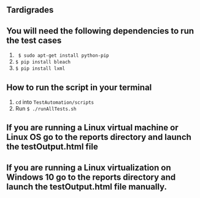 ## Tardigrades

## You will need the following dependencies to run the test cases
1. ` $ sudo apt-get install python-pip`
2. `$ pip install bleach`
3. `$ pip install lxml`

## How to run the script in your terminal
1. `cd` into `TestAutomation/scripts`
2. Run `$ ./runAllTests.sh`

## If you are running a Linux virtual machine or Linux OS go to the reports directory and launch the testOutput.html file

## If you are running a Linux virtualization on Windows 10 go to the reports directory and launch the testOutput.html file manually.
